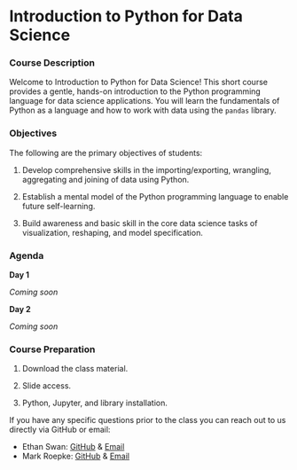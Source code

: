 # Introduction to Python for Data Science

### Course Description

Welcome to Introduction to Python for Data Science! This short course provides a gentle, hands-on introduction to the Python programming language for data science applications. You will learn the fundamentals of Python as a language and how to work with data using the `pandas` library.

### Objectives

The following are the primary objectives of students:

1. Develop comprehensive skills in the importing/exporting, wrangling, aggregating and joining of data using Python.

2. Establish a mental model of the Python programming language to enable future self-learning.

3. Build awareness and basic skill in the core data science tasks of visualization, reshaping, and model specification.

### Agenda

**Day 1**

*Coming soon*

**Day 2**

*Coming soon*

### Course Preparation

1. Download the class material.

2. Slide access.

3. Python, Jupyter, and library installation.


If you have any specific questions prior to the class you can reach out to us directly via GitHub or email:

  * Ethan Swan: [GitHub](https://www.github.com/eswan18) & [Email](mailto:ethanpswan@gmail.com)
  * Mark Roepke: [GitHub](https://www.github.com/markroepke) & [Email](mailto:mroepke5@gmail.com)
